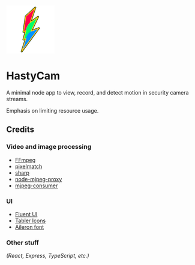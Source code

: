 ![HastyCam](docs/hasty-128.png)

# HastyCam

A minimal node app to view, record, and detect motion in security camera streams.

Emphasis on limiting resource usage.

## Credits

### Video and image processing

- [FFmpeg](https://ffmpeg.org/)
- [pixelmatch](https://github.com/mapbox/pixelmatch)
- [sharp](https://github.com/lovell/sharp)
- [node-mjpeg-proxy](https://github.com/philrene/node-mjpeg-proxy)
- [mjpeg-consumer](https://github.com/mmaelzer/mjpeg-consumer)

### UI

- [Fluent UI](https://developer.microsoft.com/en-us/fluentui#/)
- [Tabler Icons](https://tabler-icons.io)
- [Aileron font](https://fontlibrary.org/en/font/aileron)

### Other stuff

_(React, Express, TypeScript, etc.)_